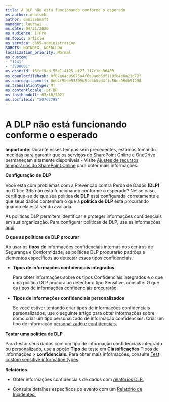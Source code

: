 ```yaml
---
title: A DLP não está funcionando conforme o esperado
ms.author: deniseb
author: denisebmsft
manager: laurawi
ms.date: 04/21/2020
ms.audience: ITPro
ms.topic: article
ms.service: o365-administration
ROBOTS: NOINDEX, NOFOLLOW
localization_priority: Normal
ms.custom:
- "1241"
- "3200001"
ms.assetid: f6fcf5ad-55a1-4f25-af27-1f7c1ce06409
ms.openlocfilehash: 0f07e64c95675a4f6a0aeb6df110fe4e6a21d72f
ms.sourcegitcommit: 0eb4f9bde53395b5fd4b5cd4ffc56ca96db91298
ms.translationtype: MT
ms.contentlocale: pt-BR
ms.lasthandoff: 03/10/2021
ms.locfileid: "50707798"
---
```

# <a name="dlp-not-working-as-expected"></a>A DLP não está funcionando conforme o esperado

**Importante**: Durante esses tempos sem precedentes, estamos tomando medidas para garantir que os serviços do SharePoint Online e OneDrive permaneçam altamente disponíveis - Visite [Ajustes de recursos temporários do SharePoint Online](https://aka.ms/ODSPAdjustments) para obter mais informações.

 **Configuração de DLP**

Você está com problemas com a Prevenção contra Perda de Dados **(DLP)** no Office 365 não está funcionando conforme o esperado? Nesse caso, certifique-se de que sua política **de DLP** está configurada corretamente e que seus dados contenham o que a **política de DLP** está procurando quando ela está sendo avaliada.
  
As políticas DLP permitem identificar e proteger informações confidenciais em sua organização. Para configurar políticas de DLP, use as informações [aqui](https://docs.microsoft.com/microsoft-365/compliance/create-a-dlp-policy-from-a-template).
  
 **O que as políticas de DLP procurar**
  
Ao usar os **tipos de** informações confidenciais internas nos centros de Segurança e Conformidade, as políticas DLP procurarão padrões e elementos específicos ao detectar esses tipos confidenciais.
  
- **Tipos de informações confidenciais integrados**

    Para obter informações sobre os tipos Confidenciais integrados e o que uma política DLP procura ao detectar o tipo Sensitive, consulte: O que os tipos de informações confidenciais [procurarão](https://docs.microsoft.com/microsoft-365/compliance/sensitive-information-type-entity-definitions).

- **Tipos de informações confidenciais personalizados**

    Se você estiver tentando criar tipos de informações confidenciais personalizados, use o seguinte artigo para obter informações sobre como criar um tipo personalizado de informação confidenciais: Criar um tipo de informação [personalizado e confidenciais.](https://docs.microsoft.com/microsoft-365/compliance/create-a-custom-sensitive-information-type)

**Testar uma política de DLP**

Para testar seus dados com um tipo de informação confidenciais integrado ou personalizado, use a opção **Tipo** de teste em **Classificações** Tipos de informações  >  **confidenciais.** Para obter mais informações, consulte [Test custom sensitive information types](https://docs.microsoft.com/microsoft-365/compliance/create-a-custom-sensitive-information-type#create-custom-sensitive-information-types-in-the-security--compliance-center).

 **Relatórios**
  
- Obter informações confidenciais de dados com [relatórios DLP.](https://docs.microsoft.com/microsoft-365/compliance/data-loss-prevention-policies#dlp-reports)

- Consulte detalhes específicos do evento com um [Relatório de Incidentes.](https://docs.microsoft.com/microsoft-365/compliance/data-loss-prevention-policies#incident-reports)
